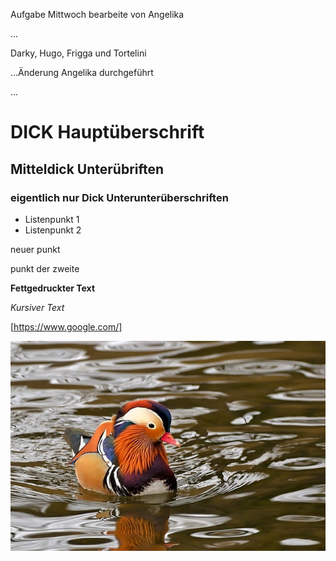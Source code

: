 Aufgabe Mittwoch bearbeite von Angelika

...



Darky, Hugo, Frigga und Tortelini

...Änderung Angelika durchgeführt



...


# DICK Hauptüberschrift

## Mitteldick Unterübriften

### eigentlich nur Dick Unterunterüberschriften

- Listenpunkt 1
- Listenpunkt 2

neuer punkt

punkt der zweite

**Fettgedruckter Text**

*Kursiver Text*

[https://www.google.com/]

![Bild von einem Wasservogel](mandarin-ducks-8525827_640.jpg)
